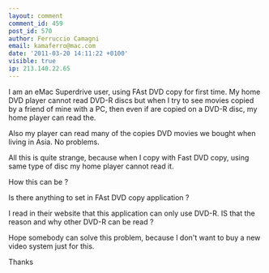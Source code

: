 ```yaml
---
layout: comment
comment_id: 459
post_id: 570
author: Ferruccio Camagni
email: kamaferro@mac.com
date: '2011-03-20 14:11:22 +0100'
visible: true
ip: 213.140.22.65
---
```

I am an eMac Superdrive user, using FAst DVD copy for first time. My home DVD player cannot read DVD-R discs but when I try to see movies copied by a friend of mine with a PC, then even if are copied on a DVD-R disc, my home player can read the. 

Also my player can read many of the copies DVD movies we bought when living in Asia. No problems. 

All this is quite strange, because when I copy with Fast DVD copy, using same type of disc my home player cannot read it. 

How this can be ? 

Is there anything to set in FAst DVD copy application ? 

I read in their website that this application can only use DVD-R. IS that the reason and why other DVD-R can be read ? 

Hope somebody can solve this problem, because I don't want to buy a new video system just for this. 

Thanks
